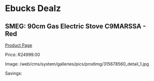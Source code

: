 
# Ebucks Dealz
## SMEG: 90cm Gas Electric Stove C9MARSSA - Red
[Product Page](https://www.ebucks.com/web/shop/productSelected.do?prodId=315678560&catId=704989856)

Price: R24999.00

Image: /web/cms/system/galleries/pics/prodimg/315678560_detail_1.jpg

Savings: 


	